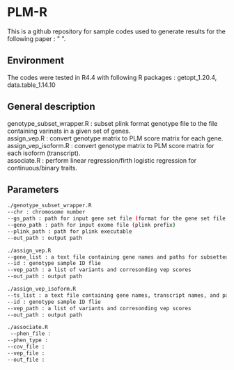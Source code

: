 # PLM-R
This is a github repository for sample codes used to generate results for the following paper : " ".

## Environment
The codes were tested in R4.4 with following R packages : getopt_1.20.4, data.table_1.14.10

## General description
genotype_subset_wrapper.R : subset plink format genotype file to the file containing varinats in a given set of genes. \
assign_vep.R : convert genotype matrix to PLM score matrix for each gene. \
assign_vep_isoform.R : convert genotype matrix to PLM score matrix for each isoform (transcript). \
associate.R : perform linear regression/firth logistic regression for continuous/binary traits. 


## Parameters
```bash
./genotype_subset_wrapper.R
--chr : chromosome number
--gs_path : path for input gene set file (format for the gene set file can be seen in ./example/ENSG00000205560_gs.txt
--geno_path : path for input exome file (plink prefix)
--plink_path : path for plink executable
--out_path : output path 
```

```bash
./assign_vep.R
--gene_list : a text file containing gene names and paths for subsetted genotype files 
--id : genotype sample ID flie 
--vep_path : a list of variants and corresonding vep scores 
--out_path : output path

```

```bash
./assign_vep_isoform.R
--ts_list : a text file containing gene names, transcript names, and paths for subsetted genotype files
--id : genotype sample ID flie 
--vep_path : a list of variants and corresonding vep scores 
--out_path : output path
```

```bash
./associate.R
 --phen_file :  
--phen_type :
--cov_file :
--vep_file :
--out_file :
 
```

